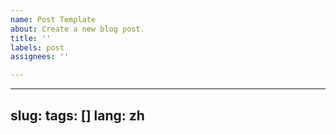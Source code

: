 ```yaml
---
name: Post Template
about: Create a new blog post.
title: ''
labels: post
assignees: ''

---
```


---
slug: 
tags: []
lang: zh
---
